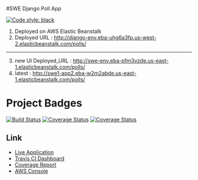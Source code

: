 #SWE Django Poll App

[![Code style: black](https://img.shields.io/badge/code%20style-black-000000.svg)](https://github.com/psf/black)

1. Deployed on AWS Elastic Beanstalk
2. Deployed URL : http://django-env.eba-uhg6a3fp.us-west-2.elasticbeanstalk.com/polls/
- - - - - 
3. new UI Deployed_URL : http://swe-env.eba-pfm3vzde.us-east-1.elasticbeanstalk.com/polls/
4. latest : http://swe1-app2.eba-w2m2abde.us-east-1.elasticbeanstalk.com/polls/

# Project Badges

[![Build Status](https://app.travis-ci.com/NeelGaji/swe1-app.svg?branch=main)](https://app.travis-ci.com/NeelGaji/swe1-app)
[![Coverage Status](https://coveralls.io/repos/github/NeelGaji/swe1-app/badge.svg?branch=main)](https://coveralls.io/github/NeelGaji/swe1-app?branch=main)
[![Coverage Status](https://img.shields.io/coveralls/github/NeelGaji/swe1-app/main)](https://coveralls.io/github/NeelGaji/swe1-app)

## Link
- [Live Application](http://swe1-app2.eba-w2m2abde.us-east-1.elasticbeanstalk.com/polls/)
- [Travis CI Dashboard](https://travis-ci.com/NeelGaji/swe1-app)
- [Coverage Report](https://coveralls.io/github/NeelGaji/swe1-app)
- [AWS Console](https://console.aws.amazon.com/elasticbeanstalk/home?region=us-east-1)

